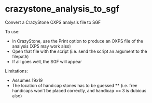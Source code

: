 # crazystone_analysis_to_sgf
Convert a CrazyStone OXPS analysis file to SGF

To use:

* In CrazyStone, use the Print option to produce an OXPS file of the analysis (XPS may work also)
* Open that file with the script (i.e. send the script an argument to the filepath)
* If all goes well, the SGF will appear

Limitations:

* Assumes 19x19
* The location of handicap stones has to be guessed
** (i.e. free handicaps won't be placed correctly, and handicap == 3 is dubious also)
